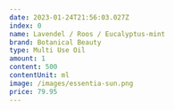 ```yaml
---
date: 2023-01-24T21:56:03.027Z
index: 0
name: Lavendel / Roos / Eucalyptus-mint
brand: Botanical Beauty
type: Multi Use Oil
amount: 1
content: 500
contentUnit: ml
image: /images/essentia-sun.png
price: 79.95
---
```

